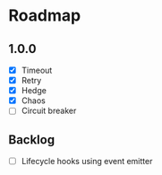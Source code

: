# Roadmap

## 1.0.0

-   [x] Timeout
-   [x] Retry
-   [x] Hedge
-   [x] Chaos
-   [ ] Circuit breaker

## Backlog

-   [ ] Lifecycle hooks using event emitter
